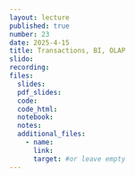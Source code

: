 ```yaml
---
layout: lecture
published: true
number: 23
date: 2025-4-15
title: Transactions, BI, OLAP
slido:
recording: 
files:
  slides: 
  pdf_slides:
  code:
  code_html:
  notebook: 
  notes:
  additional_files:
    - name:
      link:
      target: #or leave empty
---
```


